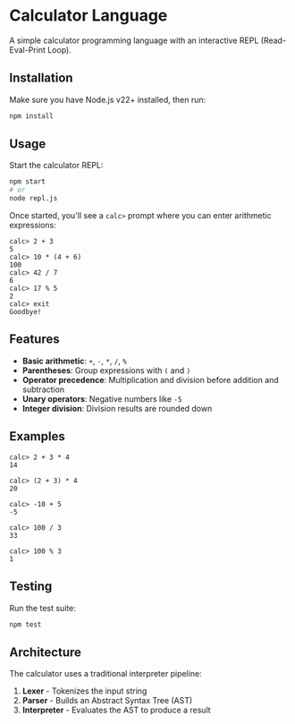 # Calculator Language

A simple calculator programming language with an interactive REPL (Read-Eval-Print Loop).

## Installation

Make sure you have Node.js v22+ installed, then run:

```bash
npm install
```

## Usage

Start the calculator REPL:

```bash
npm start
# or
node repl.js
```

Once started, you'll see a `calc>` prompt where you can enter arithmetic expressions:

```
calc> 2 + 3
5
calc> 10 * (4 + 6)
100
calc> 42 / 7
6
calc> 17 % 5
2
calc> exit
Goodbye!
```

## Features

- **Basic arithmetic**: `+`, `-`, `*`, `/`, `%`
- **Parentheses**: Group expressions with `(` and `)`
- **Operator precedence**: Multiplication and division before addition and subtraction
- **Unary operators**: Negative numbers like `-5`
- **Integer division**: Division results are rounded down

## Examples

```
calc> 2 + 3 * 4
14

calc> (2 + 3) * 4
20

calc> -10 + 5
-5

calc> 100 / 3
33

calc> 100 % 3
1
```

## Testing

Run the test suite:

```bash
npm test
```

## Architecture

The calculator uses a traditional interpreter pipeline:
1. **Lexer** - Tokenizes the input string
2. **Parser** - Builds an Abstract Syntax Tree (AST)
3. **Interpreter** - Evaluates the AST to produce a result